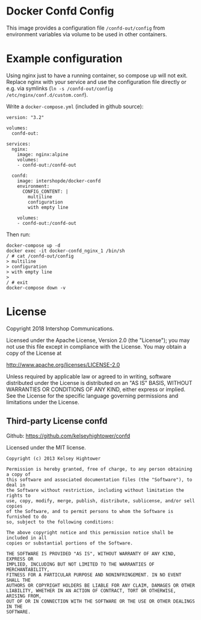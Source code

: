 # Docker Confd Config

This image provides a configuration file `/confd-out/config` from environment variables via volume to be used in other containers.

# Example configuration

Using nginx just to have a running container, so compose up will not exit. Replace nginx with your service and use the configuration file directly or e.g. via symlinks (`ln -s /confd-out/config /etc/nginx/conf.d/custom.conf`).

Write a `docker-compose.yml` (included in github source):

```
version: "3.2"

volumes:
  confd-out:

services:
  nginx:
    image: nginx:alpine
    volumes:
    - confd-out:/confd-out

  confd:
    image: intershopde/docker-confd
    environment:
      CONFIG_CONTENT: |
        multiline
        configuration
        with empty line

    volumes:
    - confd-out:/confd-out
```

Then run:

```
docker-compose up -d
docker exec -it docker-confd_nginx_1 /bin/sh
/ # cat /confd-out/config
> multiline
> configuration
> with empty line
>
/ # exit
docker-compose down -v
```

# License

Copyright 2018 Intershop Communications.

Licensed under the Apache License, Version 2.0 (the "License"); you may not use this file except in compliance with the License. You may obtain a copy of the License at

http://www.apache.org/licenses/LICENSE-2.0

Unless required by applicable law or agreed to in writing, software distributed under the License is distributed on an "AS IS" BASIS, WITHOUT WARRANTIES OR CONDITIONS OF ANY KIND, either express or implied. See the License for the specific language governing permissions and limitations under the License.

## Third-party License confd

Github: https://github.com/kelseyhightower/confd

Licensed under the MIT license.

```
Copyright (c) 2013 Kelsey Hightower

Permission is hereby granted, free of charge, to any person obtaining a copy of
this software and associated documentation files (the "Software"), to deal in
the Software without restriction, including without limitation the rights to
use, copy, modify, merge, publish, distribute, sublicense, and/or sell copies
of the Software, and to permit persons to whom the Software is furnished to do
so, subject to the following conditions:

The above copyright notice and this permission notice shall be included in all
copies or substantial portions of the Software.

THE SOFTWARE IS PROVIDED "AS IS", WITHOUT WARRANTY OF ANY KIND, EXPRESS OR
IMPLIED, INCLUDING BUT NOT LIMITED TO THE WARRANTIES OF MERCHANTABILITY,
FITNESS FOR A PARTICULAR PURPOSE AND NONINFRINGEMENT. IN NO EVENT SHALL THE
AUTHORS OR COPYRIGHT HOLDERS BE LIABLE FOR ANY CLAIM, DAMAGES OR OTHER
LIABILITY, WHETHER IN AN ACTION OF CONTRACT, TORT OR OTHERWISE, ARISING FROM,
OUT OF OR IN CONNECTION WITH THE SOFTWARE OR THE USE OR OTHER DEALINGS IN THE
SOFTWARE.
```
